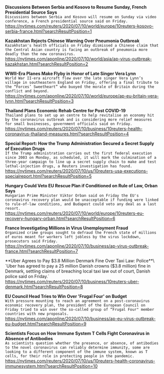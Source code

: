 **Discussions Between Serbia and Kosovo to Resume Sunday, French Presidential Source Says**\
`Discussions between Serbia and Kosovo will resume on Sunday via video conference, a French presidential source said on Friday.`\
https://nytimes.com/reuters/2020/07/10/world/europe/10reuters-kosovo-serbia-france.html?searchResultPosition=1

**Kazakhstan Rejects Chinese Warning Over Pneumonia Outbreak**\
`Kazakhstan's health officials on Friday dismissed a Chinese claim that the Central Asian country is facing an outbreak of pneumonia more deadly than the new coronavirus.`\
https://nytimes.com/aponline/2020/07/10/world/asia/ap-virus-outbreak-kazakhstan.html?searchResultPosition=2

**WWII-Era Planes Make Flyby in Honor of Late Singer Vera Lynn**\
`World War II-era aircraft flew over the late singer Vera Lynn’s village in southeastern England on Friday, offering a final tribute to the “Forces’ Sweetheart” who buoyed the morale of Britain during the conflict and beyond.`\
https://nytimes.com/aponline/2020/07/10/world/europe/ap-eu-britain-vera-lynn.html?searchResultPosition=3

**Thailand Plans Economic Rehab Centre for Post COVID-19**\
`Thailand plans to set up an centre to help revitalise an economy hit by the coronavirus outbreak and is considering more relief measures for small businesses, government officials said on Friday.`\
https://nytimes.com/reuters/2020/07/10/business/10reuters-health-coronavirus-thailand-measures.html?searchResultPosition=4

**Special Report: How the Trump Administration Secured a Secret Supply of Execution Drugs**\
`If the Trump administration carries out the first federal execution since 2003 on Monday, as scheduled, it will mark the culmination of a three-year campaign to line up a secret supply chain to make and test lethal-injection drugs, a Reuters investigation has found.`\
https://nytimes.com/reuters/2020/07/10/us/10reuters-usa-executions-specialreport.html?searchResultPosition=5

**Hungary Could Veto EU Rescue Plan if Conditioned on Rule of Law, Orban Says**\
`Hungarian Prime Minister Viktor Orban said on Friday the EU's coronavirus recovery plan would be unacceptable if funding were linked to rule-of-law conditions, and Budapest could veto any deal as a last resort.`\
https://nytimes.com/reuters/2020/07/10/world/europe/10reuters-eu-recovery-hungary-orban.html?searchResultPosition=6

**France Investigating Millions in Virus Unemployment Fraud**\
`Organized crime groups sought to defraud the French state of millions of euros meant for workers left jobless by the virus lockdown, prosecutors said Friday.`\
https://nytimes.com/aponline/2020/07/10/business/ap-virus-outbreak-france.html?searchResultPosition=7

**Uber Agrees to Pay $3.8 Million Denmark Fine Over Taxi Law: Police**\
`Uber has agreed to pay a 25 million Danish crowns ($3.8 million) fine in Denmark, settling claims of breaching local taxi law out of court, Danish police said on Friday.`\
https://nytimes.com/reuters/2020/07/10/business/10reuters-uber-denmark.html?searchResultPosition=8

**EU Council Head Tries to Win Over 'Frugal Four' on Budget**\
`With pressure mounting to reach an agreement on a post-coronavirus economic recovery plan, the president of the European Council on Friday tried to win over the so-called group of “Frugal Four" member countries with new proposals.`\
https://nytimes.com/aponline/2020/07/10/business/ap-eu-virus-outbreak-eu-budget.html?searchResultPosition=9

**Scientists Focus on How Immune System T Cells Fight Coronavirus in Absence of Antibodies**\
`As scientists question whether the presence, or absence, of antibodies to the novel coronavirus can reliably determine immunity, some are looking to a different component of the immune system, known as T cells, for their role in protecting people in the pandemic.`\
https://nytimes.com/reuters/2020/07/10/us/10reuters-health-coronavirus-immunesystem.html?searchResultPosition=10

